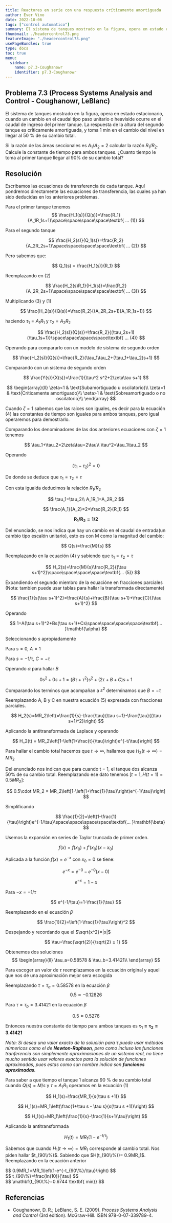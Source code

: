 ```yaml
---
title: Reactores en serie con una respuesta críticamente amortiguada
author: Ever Vino
date: 2022-10-06
tags: ["control automatico"]
summary: El sistema de tanques mostrado en la figura, opera en estado estacionario, cuando un cambio en el caudal tipo paso unitario o heaviside ocurre en el caudal de ingreso del primer tanque. La respuesta del segundo tanque es críticamente amortiguada, y toma 1 min en el cambio del nivel en llegar al 50 % de su cambio total...
thumbnail: ./headercontrol73.png
featureImage: "./headercontrol73.png"
usePageBundles: true
type: docs
toc: true
menu:
  sidebar:
    name: p7.3-Coughanowr
    identifier: p7.3-Coughanowr
---
```


## Problema 7.3 (Process Systems Analysis and Control - Coughanowr, LeBlanc)

El sistema de tanques mostrado en la figura, opera en estado estacionario, cuando un cambio en el caudal tipo paso unitario o heaviside ocurre en el caudal de ingreso del primer tanque. La respuesta de la altura del segundo tanque es críticamente amortiguada, y toma 1 min en el cambio del nivel en llegar al 50 % de su cambio total.

Si la razón de las áreas seccionales es $A_1/A_2 = 2$ calcular la razón  $R_1/R_2$. 
Calcule la constante de tiempo para ambos tanques.
¿Cuanto tiempo le toma al primer tanque llegar al 90% de su cambio total?

## Resolución

Escribamos las ecuaciones de transferencia de cada tanque. Aquí pondremos directamente las ecuaciones de transferencia, las cuales ya han sido deducidas en los anteriores problemas.

Para el primer tanque tenemos
$$
\frac{H_1(s)}{Q(s)}=\frac{R_1}{A_1R_1s+1}\space\space\space\space\textbf{ ... (1)}
$$

Para el segundo tanque

$$
\frac{H_2(s)}{Q_1(s)}=\frac{R_2}{A_2R_2s+1}\space\space\space\space\textbf{ ... (2)}
$$

Pero sabemos que:

$$
Q_1(s) = \frac{H_1(s)}{R_1}
$$

Reemplazando en (2)

$$
\frac{H_2(s)R_1}{H_1(s)}=\frac{R_2}{A_2R_2s+1}\space\space\space\space\textbf{ ... (3)}
$$

Multiplicando (3) y (1)

$$
\frac{H_2(s)}{Q(s)}=\frac{R_2}{(A_2R_2s+1)(A_1R_1s+1)}
$$

haciendo $\tau_1 = A_1R_1$ y $\tau_2=A_2R_2$

$$
\frac{H_2(s)}{Q(s)}=\frac{R_2}{(\tau_2s+1)(\tau_1s+1)}\space\space\space\space\textbf{ ... (4)}
$$

Operando para compararlo con un modelo de sistema de segundo orden

$$
\frac{H_2(s)}{Q(s)}=\frac{R_2}{\tau_1\tau_2+(\tau_1+\tau_2)s+1}
$$

Comparando con un sistema de segundo orden 

$$
\frac{Y(s)}{X(s)}=\frac{1}{\tau^2 s^2+2\zeta\tau s+1}
$$

$$
\begin{array}{ll}
\zeta<1 & \text{Subamortiguado u oscilatorio}\\
\zeta=1 & \text{Críticamente amortiguado}\\
\zeta>1 & \text{Sobreamortiguado o no oscilatorio}\\
\end{array}
$$

Cuando $\zeta=1$ sabemos que las raices son iguales, es decir para la ecuación (4) las constantes de tiempo son iguales para ambos tanques, pero igual operaremos para demostrarlo.

Comparando los denominadores de las dos anteriores ecuaciones con $\zeta=1$ tenemos

$$
\tau_1+\tau_2=2\zeta\tau=2\tau\\
\tau^2=\tau_1\tau_2
$$

Operando

$$
(\tau_1-\tau_2)^2=0
$$

De donde se deduce que $\tau_1=\tau_2=\tau$

Con esta igualda deducimos la relación $R_1/R_2$

$$
\tau_1=\tau_2\\
A_1R_1=A_2R_2
$$

$$
\frac{A_1}{A_2}=2=\frac{R_2}{R_1}
$$

$$
\mathbf{R_1/R_2=1/2}
$$

Del enunciado, se nos indica que hay un cambio en el caudal de entrada(un cambio tipo escalón unitario), esto es con M como la magnitud del cambio:

$$
Q(s)=\frac{M}{s}
$$

Reemplazando en la ecuación (4) y sabiendo que $\tau_1=\tau_2=\tau$

$$
H_2(s)=\frac{M}{s}\frac{R_2}{(\tau s+1)^2}\space\space\space\space\textbf{... (5)}
$$

Expandiendo el segundo miembro de la ecuacióne en fracciones parciales (Nota: tambien puede usar tablas para hallar la transformada directamente)

$$
\frac{1}{s(\tau s+1)^2}=\frac{A}{s}+\frac{B}{\tau s+1}+\frac{C}{(\tau s+1)^2}
$$

Operando

$$
1=A(\tau s+1)^2+Bs(\tau s+1)+Cs\space\space\space\space\textbf{... }\mathbf{\alpha}
$$

Seleccionando $s$ apropiadamente

Para $s = 0$, $A =1$

Para $s=-1/\tau$, $C=-\tau$

Operando $\alpha$ para hallar $B$

$$
0s^2+0s+1=(B\tau+\tau^2)s^2+(2\tau+B+C)s+1
$$

Comparando los terminos que acompañan a $s^2$ determinamos que $B=-\tau$

Reemplazando A, B y C en nuestra ecuación (5) expresada con fracciones parciales.

$$
H_2(s)=MR_2\left(=\frac{1}{s}-\frac{\tau}{\tau s+1}-\frac{\tau}{(\tau s+1)^2}\right)
$$

Aplicando la antitransformada de Laplace y operando

$$
H_2(t) = MR_2\left[1-\left(1+\frac{t}{\tau}\right)e^{-t/\tau}\right]
$$

Para hallar el cambio total hacemos que $t\to\infty$, hallamos que $H_2(t\to\infty)=MR_2$

Del enunciado nos indican que para cuando t = 1, el tanque dos alcanza 50% de su cambio total. Reemplazando ese dato tenemos $\big[t=1,H(t=1)=0.5MR_2\big]$:

$$
0.5\cdot MR_2 = MR_2\left[1-\left(1+\frac{1}{\tau}\right)e^{-1/\tau}\right]
$$

Simplificando

$$
\frac{1}{2}=\left(1-\frac{1}{\tau}\right)e^{-1/\tau}\space\space\space\space\textbf{... }\mathbf{\beta}
$$

Usemos la expansión en series de Taylor truncada de primer orden. 

$$
f(x)=f(x_0)+f'(x_0)(x-x_0)
$$

Aplicada a la función $f(x)=e^{-x}$ con $x_0=0$ se tiene:

$$
e^{-x}=e^{-0}-e^{-0}(x-0)
$$

$$
e^{-x}=1-x
$$

Para $-x=-1/\tau$

$$
e^{-1/\tau}=1-\frac{1}{\tau}
$$

Reemplazando en el ecuación $\beta$

$$
\frac{1}{2}=\left(1-\frac{1}{\tau}\right)^2
$$

Despejando y recordando que el $\sqrt{x^2}=|x|$

$$
\tau=\frac{\sqrt{2}}{\sqrt{2} ± 1}
$$

Obtenemos dos soluciones
$$
\begin{array}{ll}
\tau_a=0.58578 & \tau_b=3.41421\\
\end{array}
$$

Para escoger un valor de $\tau$ reemplazamos en la ecuación original y aquel que nos dé una aproximación mejor sera escogida

Reemplazando $\tau=\tau_a=0.58578$ en la ecuación $\beta$
$$
0.5\approx -0.12826
$$

Para $\tau=\tau_b=3.41421$ en la ecuación $\beta$

$$
0.5\approx 0.5276
$$

Entonces nuestra constante de tiempo para ambos tanques es $\mathbf{\tau_1=\tau_2=3.41421}$

_Nota: Si desea una valor exacto de la solución para $\tau$ puede usar métodos númericos como el de **Newton-Raphson**, pero como incluso las funciones tranferencia son simplemente aproximaciones de un sistema real, no tiene mucho sentido usar valores exactos para la solución de funciones aproximadas, pues estas como sun nombre indica son **funciones aproximadas**._

Para saber a que tiempo el tanque 1 alcanza 90 % de su cambio total cuando $Q(s) = M/s$ y $\tau = A_1R_1$ operamos en la ecuación (1)

$$
H_1(s)=\frac{MR_1}{s(\tau s +1)}
$$

$$
H_1(s)=MR_1\left(\frac{1+\tau s - \tau s}{s(\tau s +1)}\right)
$$

$$
H_1(s)=MR_1\left(\frac{1}{s}-\frac{1}{s+1/\tau}\right)
$$

Aplicando la antitransformada

$$
H_1(t)=MR_1\left(1-e^{-t/\tau}\right)
$$

Sabemos que cuando $H_1(t\to\infty)=MR_1$ corresponde al cambio total. Nos piden hallar $t_{90\\%}$. Sabiendo que $H(t_{90\\%})= 0.9MR_1$. Reemplazando en la ecuación anterior

<div>
  $$
  0.9MR_1=MR_1\left(1-e^{-t_{90\%}/\tau}\right)
  $$
</div>

<div>
  $$
  t_{90\%}=\frac{ln(10)}{\tau}
  $$
</div>

<div>
  $$
  \mathbf{t_{90\%}=0.6744 \textbf{ min}}
  $$
</div>

## Referencias

* Coughanowr, D. R.; LeBlanc, S. E. (2009). _Process Systems Analysis and Control_ (3rd edition). McGraw-Hill. ISBN 978-0-07-339789-4.